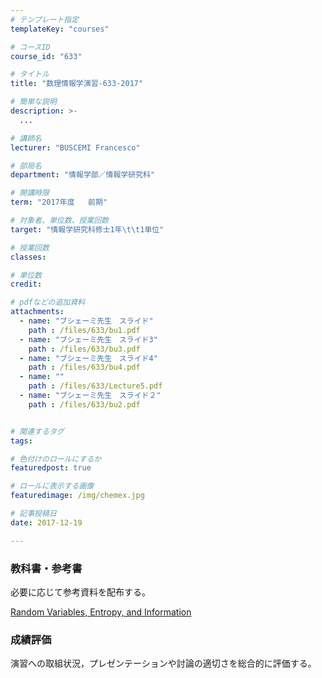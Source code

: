 ```yaml
---
# テンプレート指定
templateKey: "courses"

# コースID
course_id: "633"

# タイトル
title: "数理情報学演習-633-2017"

# 簡単な説明
description: >-
  ...

# 講師名
lecturer: "BUSCEMI Francesco"

# 部局名
department: "情報学部／情報学研究科"

# 開講時限
term: "2017年度	前期"

# 対象者、単位数、授業回数
target: "情報学研究科修士1年\t\t1単位"

# 授業回数
classes: 

# 単位数
credit: 

# pdfなどの追加資料
attachments: 
  - name: "ブシェーミ先生　スライド" 
    path : /files/633/bu1.pdf
  - name: "ブシェーミ先生　スライド3" 
    path : /files/633/bu3.pdf
  - name: "ブシェーミ先生　スライド4" 
    path : /files/633/bu4.pdf
  - name: "" 
    path : /files/633/Lecture5.pdf
  - name: "ブシェーミ先生　スライド２" 
    path : /files/633/bu2.pdf


# 関連するタグ
tags:

# 色付けのロールにするか
featuredpost: true

# ロールに表示する画像
featuredimage: /img/chemex.jpg

# 記事投稿日
date: 2017-12-19

---
```




### 教科書・参考書

必要に応じて参考資料を配布する。


[Random Variables, Entropy, and Information](/files/633/bu1.pdf) 

### 成績評価 

演習への取組状況，プレゼンテーションや討論の適切さを総合的に評価する。
